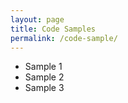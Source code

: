 ```yaml
---
layout: page
title: Code Samples
permalink: /code-sample/
---
```


<ul class="small-block-grid-3">
  <li>Sample 1</li>
  <li>Sample 2</li>
  <li>Sample 3 </li>
</ul>